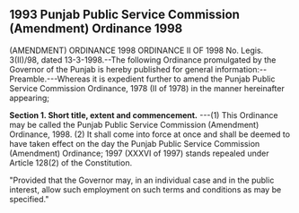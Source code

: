## 1993 Punjab Public Service Commission (Amendment) Ordinance 1998
 
(AMENDMENT) ORDINANCE 1998
ORDINANCE II OF 1998
No. Legis. 3(II)/98, dated 13-3-1998.--The following Ordinance promulgated by the Governor of the Punjab is hereby published for general information:--
Preamble.---Whereas it is expedient further to amend the Punjab Public Service Commission Ordinance, 1978 (II of 1978) in the manner hereinafter appearing;


**Section 1. Short title, extent and commencement.**
---(1) This Ordinance may be called the Punjab Public Service Commission (Amendment) Ordinance, 1998.
   (2) It shall come into force at once and shall be deemed to have taken effect on the day the Punjab Public Service Commission (Amendment) Ordinance; 1997 (XXXVI of 1997) stands repealed under Article 128(2) of the Constitution.

 

"Provided that the Governor may, in an individual case and in the public interest, allow such employment on such terms and conditions as may be specified."

